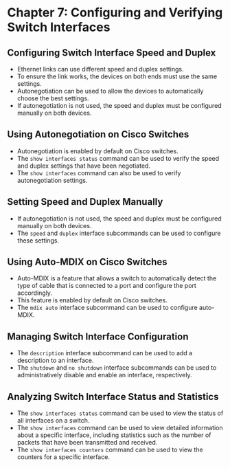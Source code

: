 # Chapter 7: Configuring and Verifying Switch Interfaces

## Configuring Switch Interface Speed and Duplex

*   Ethernet links can use different speed and duplex settings. 
*   To ensure the link works, the devices on both ends must use the same settings. 
*   Autonegotiation can be used to allow the devices to automatically choose the best settings. 
*   If autonegotiation is not used, the speed and duplex must be configured manually on both devices. 

## Using Autonegotiation on Cisco Switches

*   Autonegotiation is enabled by default on Cisco switches. 
*   The `show interfaces status` command can be used to verify the speed and duplex settings that have been negotiated. 
*   The `show interfaces` command can also be used to verify autonegotiation settings. 

## Setting Speed and Duplex Manually

*   If autonegotiation is not used, the speed and duplex must be configured manually on both devices. 
*   The `speed` and `duplex` interface subcommands can be used to configure these settings. 

## Using Auto-MDIX on Cisco Switches

*   Auto-MDIX is a feature that allows a switch to automatically detect the type of cable that is connected to a port and configure the port accordingly. 
*   This feature is enabled by default on Cisco switches. 
*   The `mdix auto` interface subcommand can be used to configure auto-MDIX. 

## Managing Switch Interface Configuration

*   The `description` interface subcommand can be used to add a description to an interface. 
*   The `shutdown` and `no shutdown` interface subcommands can be used to administratively disable and enable an interface, respectively. 

## Analyzing Switch Interface Status and Statistics

*   The `show interfaces status` command can be used to view the status of all interfaces on a switch. 
*   The `show interfaces` command can be used to view detailed information about a specific interface, including statistics such as the number of packets that have been transmitted and received. 
*   The `show interfaces counters` command can be used to view the counters for a specific interface.